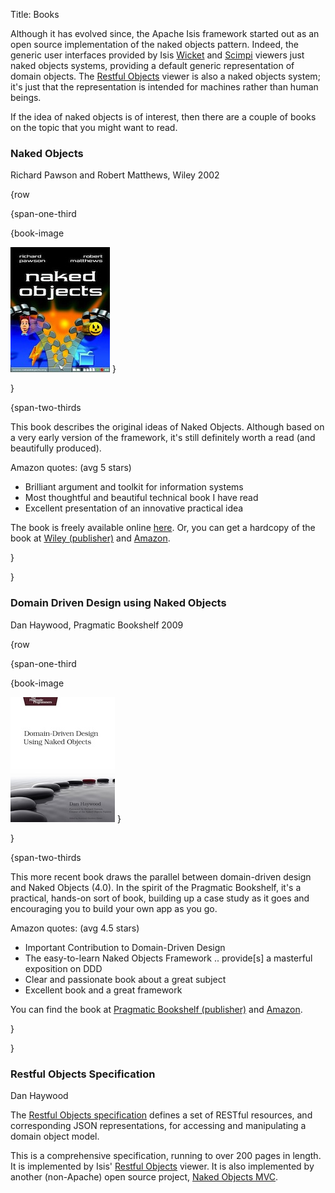 Title: Books

Although it has evolved since, the Apache Isis framework started out as an open source implementation of the naked objects pattern.  Indeed, the generic user interfaces provided by Isis [Wicket](../viewers/wicket/about.html) and [Scimpi](../viewers/scimpi/about.html) viewers just naked objects systems, providing a default generic representation of domain objects.  The [Restful Objects](../viewers/restfulobjects/about.html) viewer is also a naked objects system; it's just that the representation is intended for machines rather than human beings.

If the idea of naked objects is of interest, then there are a couple of books on the topic that you might want to read.

### Naked Objects

Richard Pawson and Robert Matthews, Wiley 2002

{row

{span-one-third

{book-image

![](resources/books/nakedobjects-book.jpg)
}

}

{span-two-thirds

This book describes the original ideas of Naked Objects. Although based on a very early version of the framework, it's still definitely worth a read (and beautifully produced).


Amazon quotes: (avg 5 stars)

- Brilliant argument and toolkit for information systems
- Most thoughtful and beautiful technical book I have read
- Excellent presentation of an innovative practical idea

The book is freely available online [here](http://www.nakedobjects.org/book/). Or, you can get a hardcopy of the book at [Wiley (publisher)](http://eu.wiley.com/WileyCDA/WileyTitle/productCd-0470844205.html) and [Amazon](http://www.amazon.com/Naked-Objects-Richard-Pawson/dp/0470844205).
 
}

}

### Domain Driven Design using Naked Objects

Dan Haywood, Pragmatic Bookshelf 2009

{row


{span-one-third

{book-image

![](resources/books/dhnako.jpg)
}

}

{span-two-thirds

This more recent book draws the parallel between domain-driven design and Naked Objects (4.0). In the spirit of the Pragmatic Bookshelf, it's a practical, hands-on sort of book, building up a case study as it goes and encouraging you to build your own app as you go.

Amazon quotes: (avg 4.5 stars)

- Important Contribution to Domain-Driven Design
- The easy-to-learn Naked Objects Framework .. provide[s] a masterful exposition on DDD
- Clear and passionate book about a great subject
- Excellent book and a great framework

You can find the book at [Pragmatic Bookshelf (publisher)](http://www.pragprog.com/titles/dhnako/domain-driven-design-using-naked-objects) and [Amazon](http://www.amazon.com/Domain-Driven-Design-Objects-Pragmatic-Programmers/dp/1934356441).

}

}

### Restful Objects Specification

Dan Haywood

The [Restful Objects specification](http://restfulobjects.org) defines a set of RESTful resources, and corresponding JSON representations, for accessing and manipulating a domain object model.

This is a comprehensive specification, running to over 200 pages in length.  It is implemented by Isis' [Restful Objects](../viewers/restfulobjects/about.html) viewer.  It is also implemented by another (non-Apache) open source project, [Naked Objects MVC](http://nakedobjects.codeplex.com).

